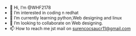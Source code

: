- 👋 Hi, I’m @WHF2178
- 👀 I’m interested in coding n redhat
- 🌱 I’m currently learning python,Web designing and linux
- 💞️ I’m looking to collaborate on Web designing.
- 📫 How to reach me jst mail on surencocsaucr11@gmail.com

<!---
WHF2178/WHF2178 is a ✨ special ✨ repository because its `README.md` (this file) appears on your GitHub profile.
You can click the Preview link to take a look at your changes.
--->
